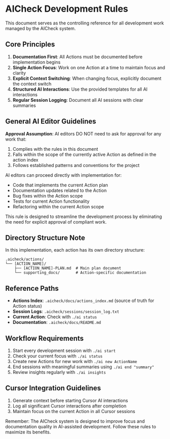 # AICheck Development Rules

This document serves as the controlling reference for all development work managed by the AICheck system.

## Core Principles

1. **Documentation First**: All Actions must be documented before implementation begins
2. **Single Action Focus**: Work on one Action at a time to maintain focus and clarity
3. **Explicit Context Switching**: When changing focus, explicitly document the context switch
4. **Structured AI Interactions**: Use the provided templates for all AI interactions
5. **Regular Session Logging**: Document all AI sessions with clear summaries

## General AI Editor Guidelines

**Approval Assumption**: AI editors DO NOT need to ask for approval for any work that:
1. Complies with the rules in this document
2. Falls within the scope of the currently active Action as defined in the action index
3. Follows established patterns and conventions for the project

AI editors can proceed directly with implementation for:
- Code that implements the current Action plan
- Documentation updates related to the Action
- Bug fixes within the Action scope
- Tests for current Action functionality
- Refactoring within the current Action scope

This rule is designed to streamline the development process by eliminating the need for explicit approval of compliant work.

## Directory Structure Note

In this implementation, each action has its own directory structure:
```
.aicheck/actions/
└── [ACTION_NAME]/
    ├── [ACTION_NAME]-PLAN.md  # Main plan document
    └── supporting_docs/       # Action-specific documentation
```

## Reference Paths

- **Actions Index**: `.aicheck/docs/actions_index.md` (source of truth for Action status)
- **Session Logs**: `.aicheck/sessions/session_log.txt`
- **Current Action**: Check with `./ai status`
- **Documentation**: `.aicheck/docs/README.md`

## Workflow Requirements

1. Start every development session with `./ai start`
2. Check your current focus with `./ai status`
3. Create new Actions for new work with `./ai new ActionName`
4. End sessions with meaningful summaries using `./ai end "summary"`
5. Review insights regularly with `./ai insights`

## Cursor Integration Guidelines

1. Generate context before starting Cursor AI interactions
2. Log all significant Cursor interactions after completion
3. Maintain focus on the current Action in all Cursor sessions

Remember: The AICheck system is designed to improve focus and documentation quality in AI-assisted development. Follow these rules to maximize its benefits.
